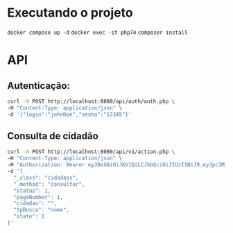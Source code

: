 # Executando o projeto

`docker compose up -d`
`docker exec -it php74`
`composer install`

# API
## Autenticação:
``` bash
curl -X POST http://localhost:8080/api/auth/auth.php \
-H "Content-Type: application/json" \
-d '{"login":"johnDoe","senha":"12345"}'

```
## Consulta de cidadão
``` bash
curl -X POST http://localhost:8080/api/v1/action.php \
-H "Content-Type: application/json" \
-H "Authorization: Bearer eyJ0eXAiOiJKV1QiLCJhbGciOiJIUzI1NiJ9.eyJpc3MiOiJqb2huRG9lIiwiaWF0IjoxNzU3OTMwNDc3LCJleHAiOjE3NTc5Mzc2Nzd9.zHpjyedV3XGLHULrDUI3rHbOMAuD2Yz95orx4cW9UfY" \
-d '{
  "_class": "cidadaos", 
  "_method": "consultar",
  "status": 1,
  "pageNumber": 1,
  "cidadao": "",
  "tpBusca": "nome",
  "state": 1
}'
```